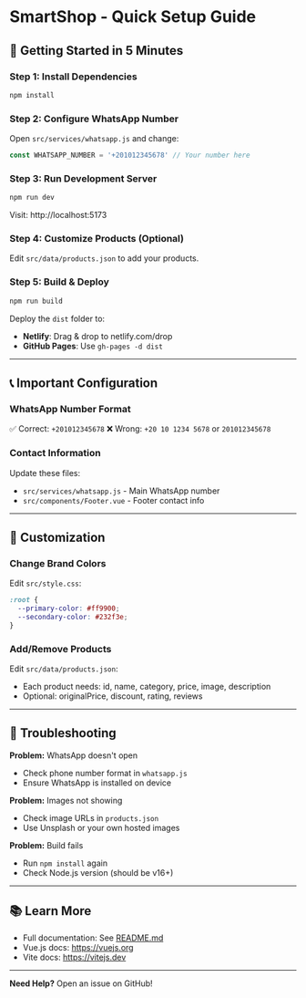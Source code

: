 # SmartShop - Quick Setup Guide

## 🚀 Getting Started in 5 Minutes

### Step 1: Install Dependencies
```bash
npm install
```

### Step 2: Configure WhatsApp Number
Open `src/services/whatsapp.js` and change:
```javascript
const WHATSAPP_NUMBER = '+201012345678' // Your number here
```

### Step 3: Run Development Server
```bash
npm run dev
```

Visit: http://localhost:5173

### Step 4: Customize Products (Optional)
Edit `src/data/products.json` to add your products.

### Step 5: Build & Deploy
```bash
npm run build
```

Deploy the `dist` folder to:
- **Netlify**: Drag & drop to netlify.com/drop
- **GitHub Pages**: Use `gh-pages -d dist`

---

## 📞 Important Configuration

### WhatsApp Number Format
✅ Correct: `+201012345678`
❌ Wrong: `+20 10 1234 5678` or `201012345678`

### Contact Information
Update these files:
- `src/services/whatsapp.js` - Main WhatsApp number
- `src/components/Footer.vue` - Footer contact info

---

## 🎨 Customization

### Change Brand Colors
Edit `src/style.css`:
```css
:root {
  --primary-color: #ff9900;
  --secondary-color: #232f3e;
}
```

### Add/Remove Products
Edit `src/data/products.json`:
- Each product needs: id, name, category, price, image, description
- Optional: originalPrice, discount, rating, reviews

---

## 🐛 Troubleshooting

**Problem:** WhatsApp doesn't open
- Check phone number format in `whatsapp.js`
- Ensure WhatsApp is installed on device

**Problem:** Images not showing
- Check image URLs in `products.json`
- Use Unsplash or your own hosted images

**Problem:** Build fails
- Run `npm install` again
- Check Node.js version (should be v16+)

---

## 📚 Learn More

- Full documentation: See [README.md](README.md)
- Vue.js docs: https://vuejs.org
- Vite docs: https://vitejs.dev

---

**Need Help?** Open an issue on GitHub!
